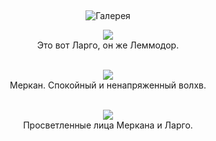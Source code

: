 &nbsp;

<p style='text-align: center'>
    <img src="/img/tit_gallery.jpg" alt='Галерея' />
</p>

<div align="center">

<a href="/gallery/riga_06//largo.jpg"><img border=0 src="/gallery/riga_06//largo_sm.jpg"></a>
<br>Это вот Ларго, он же Леммодор.
<br>
<br>

<a href="/gallery/riga_06//merkan.jpg"><img border=0 src="/gallery/riga_06//merkan_sm.jpg"></a>
<br>Меркан. Спокойный и ненапряженный волхв.
<br>
<br>

<a href="/gallery/riga_06//merklem.jpg"><img border=0 src="/gallery/riga_06//merklem_sm.jpg"></a>
<br>Просветленные лица Меркана и Ларго. 
<br> 
<br>

</div>
